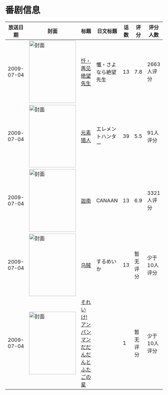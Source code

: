 # 番剧信息

|放送日期|封面|标题|日文标题|话数|评分|评分人数|
|---|---|---|---|---|---|---|
|2009-07-04|<img src="//lain.bgm.tv/pic/cover/c/6e/62/1742_NoLLg.jpg" alt="封面" style="width:150px;height:200px;object-fit:cover;">|[忏・再见绝望先生](https://bangumi.tv/subject/1742)|懺・さよなら絶望先生|13|7.8|2663人评分|
|2009-07-04|<img src="//lain.bgm.tv/pic/cover/c/72/83/1761_9qvv3.jpg" alt="封面" style="width:150px;height:200px;object-fit:cover;">|[元素猎人](https://bangumi.tv/subject/1761)|エレメントハンター|39|5.5|91人评分|
|2009-07-04|<img src="//lain.bgm.tv/pic/cover/c/11/13/1952_NkgN5.jpg" alt="封面" style="width:150px;height:200px;object-fit:cover;">|[迦南](https://bangumi.tv/subject/1952)|CANAAN|13|6.9|3321人评分|
|2009-07-04|<img src="//lain.bgm.tv/pic/cover/c/a9/36/2429_y3G33.jpg" alt="封面" style="width:150px;height:200px;object-fit:cover;">|[乌贼](https://bangumi.tv/subject/2429)|するめいか|13|暂无评分|少于10人评分|
|2009-07-04|<img src="//lain.bgm.tv/pic/cover/c/5a/6d/422906_FLCbB.jpg" alt="封面" style="width:150px;height:200px;object-fit:cover;">|[それいけ!アンパンマン だだんだんとふたごの星](https://bangumi.tv/subject/422906)||1|暂无评分|少于10人评分|
